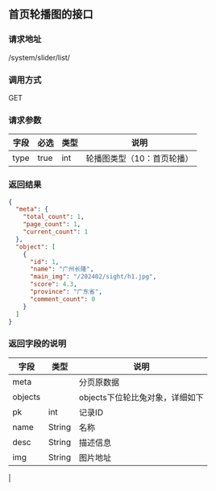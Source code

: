## 首页轮播图的接口
### 请求地址
/system/slider/list/
### 调用方式
GET
### 请求参数
|字段|必选|类型|说明|
|---|---|---|---|
|type|true|int|轮播图类型（10：首页轮播）|

### 返回结果
```json
{
  "meta": {
    "total_count": 1,
    "page_count": 1,
    "current_count": 1
  },
  "object": [
    {
      "id": 1,
      "name": "广州长隆",
      "main_img": "/202402/sight/h1.jpg",
      "score": 4.3,
      "province": "广东省",
      "comment_count": 0
    }
  ]
}
```
### 返回字段的说明
|字段|类型|说明|
|---|---|---|
|meta| |分页原数据|
|objects| |objects下位轮比兔对象，详细如下|
|pk|int|记录ID|
|name|String|名称|
|desc|String|描述信息|
|img|String|图片地址|
|

